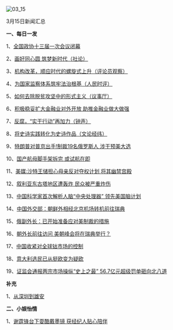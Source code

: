 ![03_15](F:\学习资料\局势分析\每日新闻汇总\2018\03_15.jpg)

3月15日新闻汇总

**一、每日一发**

1、[全国政协十三届一次会议闭幕](http://paper.people.com.cn/rmrb/html/2018-03/16/nw.D110000renmrb_20180316_2-01.htm)

2、[画好同心圆 筑梦新时代（社论）](http://paper.people.com.cn/rmrb/html/2018-03/16/nw.D110000renmrb_20180316_4-01.htm)

3、[机构改革，顺应时代的螺旋式上升（评论员观察）](http://paper.people.com.cn/rmrb/html/2018-03/16/nw.D110000renmrb_20180316_1-05.htm)

4、[为国家监察体系筑牢法治根基（人民时评）](http://paper.people.com.cn/rmrb/html/2018-03/16/nw.D110000renmrb_20180316_2-05.htm)

5、[如何去除脱贫攻坚中的形式主义（议事厅）](http://paper.people.com.cn/rmrb/html/2018-03/16/nw.D110000renmrb_20180316_3-15.htm)

6、[积极稳妥扩大金融业对外开放 助推金融业做大做强](http://paper.people.com.cn/rmrb/html/2018-03/16/nw.D110000renmrb_20180316_1-17.htm)

7、[反腐，“实干行动”再加力（钟声）](http://paper.people.com.cn/rmrb/html/2018-03/16/nw.D110000renmrb_20180316_2-21.htm)

8、[将史诗实践转化为史诗作品（文论经纬）](http://paper.people.com.cn/rmrb/html/2018-03/16/nw.D110000renmrb_20180316_2-24.htm)

9、[特朗普对普京出手!制裁19名俄罗斯人 涉干预美大选](http://news.163.com/18/0315/22/DCVN0K3P0001875O.html)

10、[国产航母脚手架拆完 或试航在即](http://war.163.com/photoview/4T8E0001/2291522.html#p=DCU903RR4T8E0001NOS)

11、[美媒:沙特王储担心母亲反对夺权计划 将其幽禁宫殿](http://news.163.com/18/0316/04/DD09QD1S0001899N.html)

12、[叙利亚东古塔地区遭轰炸 民众被严重炸伤](http://news.163.com/photoview/00AO0001/2291543.html)

13、[中国科学家首次解析人脑“中央处理器” 领先美国脑计划](http://www.zaobao.com/realtime/china/story20180315-842980)

14、[中国外交部：朝鲜外相经北京机场转机前往瑞典](http://www.zaobao.com/realtime/china/story20180315-842987)

15、[俄副外长：已开始准备应对美制裁的措施](http://www.zaobao.com/realtime/world/story20180316-843164)

16、[朝外长前往访问 美朝峰会将在瑞典举行？](http://www.zaobao.com/news/world/story20180316-843066)

17、[中国收紧对全球钴市场的控制](http://www.ftchinese.com/story/001076739)

18、[意大利选民已从挺欧变为疑欧](http://www.ftchinese.com/story/001076750)

19、[证监会通报两宗市场操纵“史上之最” 56.7亿元超级罚单砸向北八道](http://www.xinhuanet.com/2018-03/15/c_1122538976.htm)



**补充**

1、[从深圳到雄安](http://v.youku.com/v_show/id_XMzQ2MDE2NDQ0OA==.html?spm=a2hww.20027244.m_250036.5~5!2~5~5!2~5~1!2~3~A)



**二、小娱怡情**

1、[谢霆锋台下耍酷戴墨镜 获经纪人贴心陪伴](http://ent.163.com/photoview/00AJ0003/650338.html#p=DCU3KLUJ00AJ0003NOS)

